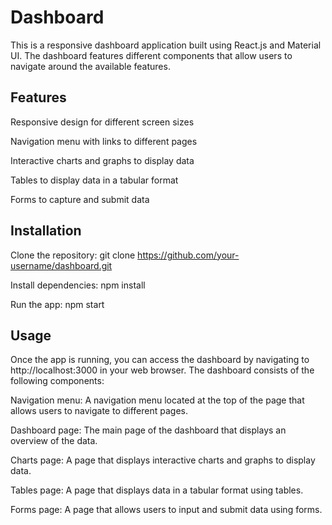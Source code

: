 # Dashboard
This is a responsive dashboard application built using React.js and Material UI. The dashboard features different components that allow users to navigate around the available features.

## Features

Responsive design for different screen sizes

Navigation menu with links to different pages

Interactive charts and graphs to display data

Tables to display data in a tabular format

Forms to capture and submit data

## Installation

Clone the repository: git clone https://github.com/your-username/dashboard.git

Install dependencies: npm install

Run the app: npm start

## Usage
Once the app is running, you can access the dashboard by navigating to http://localhost:3000 in your web browser. The dashboard consists of the following components:

Navigation menu: A navigation menu located at the top of the page that allows users to navigate to different pages.

Dashboard page: The main page of the dashboard that displays an overview of the data.

Charts page: A page that displays interactive charts and graphs to display data.

Tables page: A page that displays data in a tabular format using tables.

Forms page: A page that allows users to input and submit data using forms.
